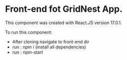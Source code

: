 # Front-end fot GridNest App.


This component was created with React.JS version 17.0.1.

To run this component:

* After cloning navigate to front-end dir
* run  : npm i (install all dependencies)
* run  : npm-start
